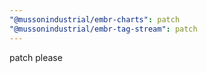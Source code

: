 ```yaml
---
"@mussonindustrial/embr-charts": patch
"@mussonindustrial/embr-tag-stream": patch
---
```


patch please
